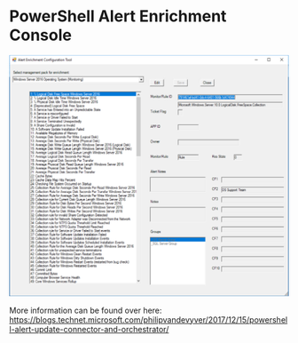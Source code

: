 # PowerShell Alert Enrichment Console

![alt text](https://raw.githubusercontent.com/pvyver/SCOMPSAEConsole/master/Screenshots/AE_ConfigTool.png)

More information can be found over here:
https://blogs.technet.microsoft.com/philipvandevyver/2017/12/15/powershell-alert-update-connector-and-orchestrator/
